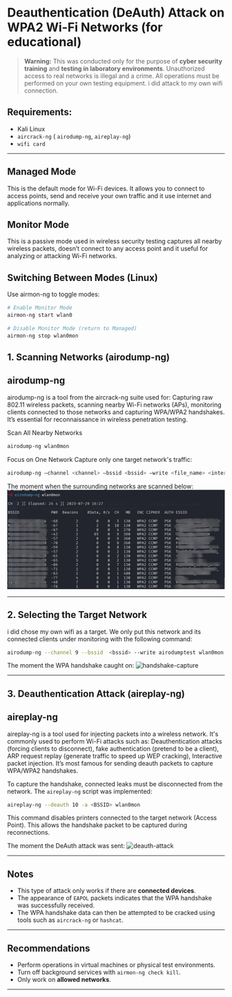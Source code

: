 
# Deauthentication (DeAuth) Attack on WPA2 Wi-Fi Networks (for educational)

> **Warning:** This was conducted only for the purpose of **cyber security training** and **testing in laboratory environments**. Unauthorized access to real networks is illegal and a crime. All operations must be performed on your own testing equipment. i did attack to my own wifi connection.

##  Requirements:
- Kali Linux
- `aircrack-ng`  ( `airodump-ng`, `aireplay-ng`)
-  `wifi card`  
---
## Managed Mode
This is the default mode for Wi-Fi devices. It allows you to connect to access points, send and receive your own traffic and it use internet and applications normally.
## Monitor Mode
This is a passive mode used in wireless security testing captures all nearby wireless packets, doesn’t connect to any access point and it useful for analyzing or attacking Wi-Fi networks.

## Switching Between Modes (Linux)
Use airmon-ng to toggle modes:
```bash
# Enable Monitor Mode
airmon-ng start wlan0
```
```bash
# Disable Monitor Mode (return to Managed)
airmon-ng stop wlan0mon
```

##  1. Scanning Networks (airodump-ng)
## airodump-ng
airodump-ng is a tool from the aircrack-ng suite used for: Capturing raw 802.11 wireless packets, scanning nearby Wi-Fi networks (APs), monitoring clients connected to those networks and capturing WPA/WPA2 handshakes. It’s essential for reconnaissance in wireless penetration testing.

 Scan All Nearby Networks
```bash
airodump-ng wlan0mon
```
 Focus on One Network
Capture only one target network's traffic:
```bash
airodump-ng —channel <channel> —bssid <bssid> —write <file_name> <interface> 
```
The moment when the surrounding networks are scanned below:
![airodump-scan](scan.png)

---

##  2. Selecting the Target Network

i did chose my own wifi as a target.
We only put this network and its connected clients under monitoring with the following command:

```bash
airodump-ng --channel 9 --bssid  <bssid> --write airodumptest wlan0mon
```

The moment the WPA handshake caught on:
![handshake-capture]()

---

##  3. Deauthentication Attack (aireplay-ng)
## aireplay-ng
aireplay-ng is a tool used for injecting packets into a wireless network.
It's commonly used to perform Wi-Fi attacks such as: Deauthentication attacks (forcing clients to disconnect), fake authentication (pretend to be a client), 
ARP request replay (generate traffic to speed up WEP cracking), Interactive packet injection. It’s most famous for sending deauth packets to capture WPA/WPA2 handshakes.

To capture the handshake, connected leaks must be disconnected from the network. The `aireplay-ng` script was implemented:
```bash
aireplay-ng --deauth 10 -a <BSSID> wlan0mon
```
This command disables printers connected to the target network (Access Point). This allows the handshake packet to be captured during reconnections.

The moment the DeAuth attack was sent:
![deauth-attack](./screenshots/994e3d74-70c1-4fb8-bf66-ae10e3ac0edf.png)

---

## Notes
- This type of attack only works if there are **connected devices**.
- The appearance of `EAPOL` packets indicates that the WPA handshake was successfully received.
- The WPA handshake data can then be attempted to be cracked using tools such as `aircrack-ng` or `hashcat`.

---

## Recommendations
- Perform operations in virtual machines or physical test environments.
- Turn off background services with `airmon-ng check kill`.
- Only work on **allowed networks**.

---

